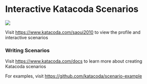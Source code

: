 # Interactive Katacoda Scenarios

[![](http://shields.katacoda.com/katacoda/saoui2010/count.svg)](https://www.katacoda.com/saoui2010 "Get your profile on Katacoda.com")

Visit https://www.katacoda.com/saoui2010 to view the profile and interactive scenarios

### Writing Scenarios
Visit https://www.katacoda.com/docs to learn more about creating Katacoda scenarios

For examples, visit https://github.com/katacoda/scenario-example
